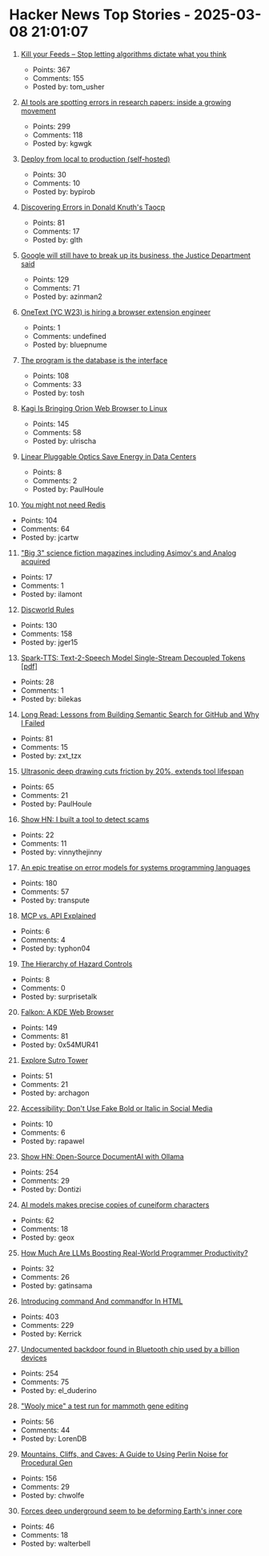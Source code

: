 # Hacker News Top Stories - 2025-03-08 21:01:07

1. [Kill your Feeds – Stop letting algorithms dictate what you think](https://usher.dev/posts/2025-03-08-kill-your-feeds/)
   - Points: 367
   - Comments: 155
   - Posted by: tom_usher

2. [AI tools are spotting errors in research papers: inside a growing movement](https://www.nature.com/articles/d41586-025-00648-5)
   - Points: 299
   - Comments: 118
   - Posted by: kgwgk

3. [Deploy from local to production (self-hosted)](https://github.com/bypirob/airo)
   - Points: 30
   - Comments: 10
   - Posted by: bypirob

4. [Discovering Errors in Donald Knuth's Taocp](https://glthr.com/discovering-errors-in-donald-knuths-taocp)
   - Points: 81
   - Comments: 17
   - Posted by: glth

5. [Google will still have to break up its business, the Justice Department said](https://www.engadget.com/big-tech/google-will-still-have-to-break-up-its-business-the-justice-department-said-150000739.html)
   - Points: 129
   - Comments: 71
   - Posted by: azinman2

6. [OneText (YC W23) is hiring a browser extension engineer](undefined)
   - Points: 1
   - Comments: undefined
   - Posted by: bluepnume

7. [The program is the database is the interface](https://www.scattered-thoughts.net/writing/the-program-is-the-database-is-the-interface/)
   - Points: 108
   - Comments: 33
   - Posted by: tosh

8. [Kagi Is Bringing Orion Web Browser to Linux](https://www.omgubuntu.co.uk/2025/03/kag-orion-web-browser-coming-to-linux)
   - Points: 145
   - Comments: 58
   - Posted by: ulrischa

9. [Linear Pluggable Optics Save Energy in Data Centers](https://semiengineering.com/linear-pluggable-optics-save-energy-in-data-centers/)
   - Points: 8
   - Comments: 2
   - Posted by: PaulHoule

10. [You might not need Redis](https://www.viblo.se/posts/no-need-redis/)
   - Points: 104
   - Comments: 64
   - Posted by: jcartw

11. ["Big 3" science fiction magazines including Asimov's and Analog acquired](https://jasonsanford.substack.com/p/genre-grapevine-for-last-half-of)
   - Points: 17
   - Comments: 1
   - Posted by: ilamont

12. [Discworld Rules](https://contraptions.venkateshrao.com/p/discworld-rules)
   - Points: 130
   - Comments: 158
   - Posted by: jger15

13. [Spark-TTS: Text-2-Speech Model Single-Stream Decoupled Tokens [pdf]](https://arxiv.org/abs/2503.01710)
   - Points: 28
   - Comments: 1
   - Posted by: bilekas

14. [Long Read: Lessons from Building Semantic Search for GitHub and Why I Failed](https://tzx.notion.site/What-I-Learned-Building-a-Free-Semantic-Search-Tool-for-GitHub-and-Why-I-Failed-1a09b742c7918033b318f3a5d7dc9751)
   - Points: 81
   - Comments: 15
   - Posted by: zxt_tzx

15. [Ultrasonic deep drawing cuts friction by 20%, extends tool lifespan](https://techxplore.com/news/2025-02-ultrasonic-deep-friction-tool-lifespan.html)
   - Points: 65
   - Comments: 21
   - Posted by: PaulHoule

16. [Show HN: I built a tool to detect scams](https://scamchecknow.com)
   - Points: 22
   - Comments: 11
   - Posted by: vinnythejinny

17. [An epic treatise on error models for systems programming languages](https://typesanitizer.com/blog/errors.html)
   - Points: 180
   - Comments: 57
   - Posted by: transpute

18. [MCP vs. API Explained](https://norahsakal.com/blog/mcp-vs-api-model-context-protocol-explained/)
   - Points: 6
   - Comments: 4
   - Posted by: typhon04

19. [The Hierarchy of Hazard Controls](https://www.hillelwayne.com/post/hoc/)
   - Points: 8
   - Comments: 0
   - Posted by: surprisetalk

20. [Falkon: A KDE Web Browser](https://www.falkon.org)
   - Points: 149
   - Comments: 81
   - Posted by: 0x54MUR41

21. [Explore Sutro Tower](https://explore.sutrotower.com)
   - Points: 51
   - Comments: 21
   - Posted by: archagon

22. [Accessibility: Don't Use Fake Bold or Italic in Social Media](https://adrianroselli.com/2025/03/dont-use-fake-bold-or-italic-in-social-media.html)
   - Points: 10
   - Comments: 6
   - Posted by: rapawel

23. [Show HN: Open-Source DocumentAI with Ollama](https://rlama.dev/)
   - Points: 254
   - Comments: 29
   - Posted by: Dontizi

24. [AI models makes precise copies of cuneiform characters](https://news.cornell.edu/stories/2025/03/ai-models-makes-precise-copies-cuneiform-characters)
   - Points: 62
   - Comments: 18
   - Posted by: geox

25. [How Much Are LLMs Boosting Real-World Programmer Productivity?](https://www.lesswrong.com/posts/tqmQTezvXGFmfSe7f/how-much-are-llms-actually-boosting-real-world-programmer)
   - Points: 32
   - Comments: 26
   - Posted by: gatinsama

26. [Introducing command And commandfor In HTML](https://developer.chrome.com/blog/command-and-commandfor)
   - Points: 403
   - Comments: 229
   - Posted by: Kerrick

27. [Undocumented backdoor found in Bluetooth chip used by a billion devices](https://www.bleepingcomputer.com/news/security/undocumented-backdoor-found-in-bluetooth-chip-used-by-a-billion-devices/)
   - Points: 254
   - Comments: 75
   - Posted by: el_duderino

28. ["Wooly mice" a test run for mammoth gene editing](https://arstechnica.com/science/2025/03/wooly-mice-a-test-run-for-mammoth-gene-editing/)
   - Points: 56
   - Comments: 44
   - Posted by: LorenDB

29. [Mountains, Cliffs, and Caves: A Guide to Using Perlin Noise for Procedural Gen](https://jdhwilkins.com/mountains-cliffs-and-caves-a-comprehensive-guide-to-using-perlin-noise-for-procedural-generation/)
   - Points: 156
   - Comments: 29
   - Posted by: chwolfe

30. [Forces deep underground seem to be deforming Earth's inner core](https://www.newscientist.com/article/2467491-forces-deep-underground-seem-to-be-deforming-earths-inner-core/)
   - Points: 46
   - Comments: 18
   - Posted by: walterbell

